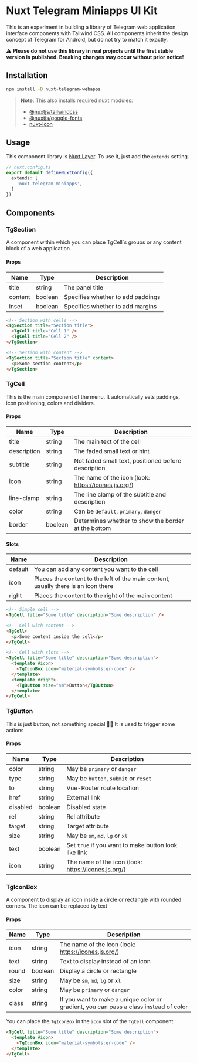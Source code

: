 # Nuxt Telegram Miniapps UI Kit

This is an experiment in building a library of Telegram web application interface components with Tailwind CSS. All components inherit the design concept of Telegram for Android, but do not try to match it exactly.

⚠️ **Please do not use this library in real projects until the first stable version is published. Breaking changes may occur without prior notice!**

## Installation

```bash
npm install -D nuxt-telegram-webapps
```
> **Note**: This also installs required nuxt modules:
>
> - [@nuxtjs/tailwindcss](https://github.com/nuxt-modules/tailwindcss)
> - [@nuxtjs/google-fonts](https://github.com/nuxt-modules/google-fonts)
> - [nuxt-icon](https://github.com/nuxt-modules/icon)

## Usage

This component library is [Nuxt Layer](https://nuxt.com/docs/getting-started/layers). To use it, just add the `extends` setting.

```ts
// nuxt.config.ts
export default defineNuxtConfig({
  extends: [
    'nuxt-telegram-miniapps',
  ]
})
```

## Components

### TgSection
A component within which you can place TgCell`s groups or any content block of a web application

#### Props
| Name | Type | Description |
| ---- | ---- | ----------- |
| title | string | The panel title |
| content | boolean | Specifies whether to add paddings |
| inset | boolean | Specifies whether to add margins |

```html
<!-- Section with cells -->
<TgSection title="Section title">
  <TgCell title="Cell 1" />
  <TgCell title="Cell 2" />
</TgSection>

<!-- Section with content -->
<TgSection title="Section title" content>
  <p>Some section content</p>
</TgSection>
```

### TgCell
This is the main component of the menu. It automatically sets paddings, icon positioning, colors and dividers.

#### Props
| Name | Type | Description |
| ---- | ---- | ----------- |
| title | string | The main text of the cell |
| description | string | The faded small text or hint |
| subtitle | string | Not faded small text, positioned before description |
| icon | string | The name of the icon (look: https://icones.js.org/) |
| line-clamp | string | The line clamp of the subtitle and description |
| color | string | Can be `default`, `primary`, `danger` |
| border | boolean | Determines whether to show the border at the bottom |

#### Slots
| Name | Description |
| ---- | ----------- |
| default | You can add any content you want to the cell |
| icon | Places the content to the left of the main content, usually there is an icon there |
| right | Places the content to the right of the main content |

```html
<!-- Simple cell -->
<TgCell title="Some title" description="Some description" />

<!-- Cell with content -->
<TgCell>
  <p>Some content inside the cell</p>
</TgCell>

<!-- Cell with slots -->
<TgCell title="Some title" description="Some description">
  <template #icon>
    <TgIconBox icon="material-symbols:qr-code" />
  </template>
  <template #right>
    <TgButton size="sm">Button</TgButton>
  </template>
</TgCell>
```

### TgButton
This is just button, not something special 💁‍♂️
It is used to trigger some actions

#### Props
| Name | Type | Description |
| ---- | ---- | ----------- |
| color | string | May be `primary` or `danger` |
| type | string | May be `button`, `submit` or `reset` |
| to | string | Vue-Router route location |
| href | string | External link |
| disabled | boolean | Disabled state |
| rel | string | Rel attribute |
| target | string | Target attribute |
| size | string | May be `sm`, `md`, `lg` or `xl` |
| text | boolean | Set `true` if you want to make button look like link |
| icon | string | The name of the icon (look: https://icones.js.org/) |

### TgIconBox
A component to display an icon inside a circle or rectangle with rounded corners. The icon can be replaced by text

#### Props
| Name | Type | Description |
| ---- | ---- | ----------- |
| icon | string | The name of the icon (look: https://icones.js.org/) |
| text | string | Text to display instead of an icon |
| round | boolean | Display a circle or rectangle |
| size | string | May be `sm`, `md`, `lg` or `xl` |
| color | string | May be `primary` or `danger` |
| class | string | If you want to make a unique color or gradient, you can pass a class instead of color |

You can place the `TgIconBox` in the `icon` slot of the `TgCell` component:
```html
<TgCell title="Some title" description="Some description">
  <template #icon>
    <TgIconBox icon="material-symbols:qr-code" />
  </template>
</TgCell>
```
